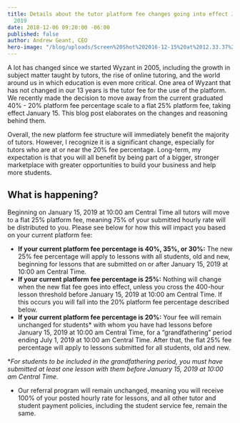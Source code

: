 ```yaml
---
title: Details about the tutor platform fee changes going into effect January 15,
  2019
date: 2018-12-06 09:20:00 -06:00
published: false
author: Andrew Geant, CEO
hero-image: "/blog/uploads/Screen%20Shot%202016-12-15%20at%2012.33.37%20PM%20(1).png"
---
```


A lot has changed since we started Wyzant in 2005, including the growth in subject matter taught by tutors, the rise of online tutoring, and the world around us in which education is even more critical. One area of Wyzant that has not changed in our 13 years is the tutor fee for the use of the platform. We recently made the decision to move away from the current graduated 40% - 20% platform fee percentage scale to a flat 25% platform fee, taking effect January 15. This blog post elaborates on the changes and reasoning behind them. 

Overall, the new platform fee structure will immediately benefit the majority of tutors. However, I recognize it is a significant change, especially for tutors who are at or near the 20% fee percentage. Long-term, my expectation is that you will all benefit by being part of a bigger, stronger marketplace with greater opportunities to build your business and help more students.

## What is happening?

Beginning on January 15, 2019 at 10:00 am Central Time all tutors will move to a flat 25% platform fee, meaning 75% of your submitted hourly rate will be distributed to you. Please see below for how this will impact you based on your current platform fee: 

* **If your current platform fee percentage is 40%, 35%, or 30%:** The new 25% fee percentage will apply to lessons with all students, old and new, beginning for lessons that are submitted on or after January 15, 2019 at 10:00 am Central Time. 
* **If your current platform fee percentage is 25%:** Nothing will change when the new flat fee goes into effect, unless you cross the 400-hour lesson threshold before January 15, 2019 at 10:00 am Central Time. If this occurs you will fall into the 20% platform fee percentage described below.    
* **If your current platform fee percentage is 20%:** Your fee will remain unchanged for students* with whom you have had lessons before January 15, 2019 at 10:00 am Central Time, for a “grandfathering” period ending July 1, 2019 at 10:00 am Central Time. After that, the flat 25% fee percentage will apply to lessons submitted for all students, old and new. 

**For students to be included in the grandfathering period, you must have submitted at least one lesson with them before January 15, 2019 at 10:00 am Central Time.*
* Our referral program will remain unchanged, meaning you will receive 100% of your posted hourly rate for lessons, and all other tutor and student payment policies, including the student service fee, remain the same.  
